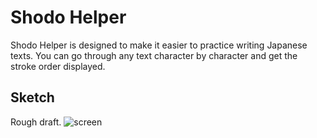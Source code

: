 # Shodo Helper

Shodo Helper is designed to make it easier to practice writing Japanese texts. You can go through any text character by character and get the stroke order displayed.

## Sketch
Rough draft.
![screen](https://github.com/jangaehler/ShodoHelper/assets/158562/cf999748-5d65-4d47-9f6b-4741483a8ed2)
